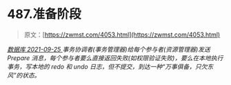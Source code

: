 <!--yml
category: 未分类
date: 0001-01-01 00:00:00
-->

# 487.准备阶段

> 原文：[https://zwmst.com/4053.html](https://zwmst.com/4053.html)

   [ *数据库* ](https://zwmst.com/%e6%95%b0%e6%8d%ae%e5%ba%93)*[ <time datetime="2021-09-26T01:00:10+08:00"> 2021-09-25 </time> ](https://zwmst.com/4053.html)  事务协调者(事务管理器)给每个参与者(资源管理器)发送 Prepare 消息，每个参与者要么直接返回失败(如权限验证失败)，要么在本地执行事务，写本地的 redo 和 undo 日志，但不提交，到达一种“万事俱备，只欠东风”的状态。*